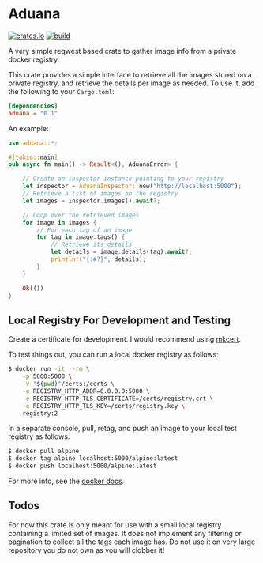 # Aduana
[![crates.io](https://buildstats.info/crate/aduana)](https://crates.io/crates/aduana) [![build](https://github.com/fdeantoni/aduana/actions/workflows/rust.yml/badge.svg)](https://github.com/fdeantoni/aduana/actions/workflows/rust.yml)

A very simple reqwest based crate to gather image info from a private docker
registry.

This crate provides a simple interface to retrieve all the images stored on a
private registry, and retrieve the details per image as needed. To use it,
add the following to your `Cargo.toml`:
```toml
[dependencies]
aduana = "0.1"
```

An example:
```rust
use aduana::*;

#[tokio::main]
pub async fn main() -> Result<(), AduanaError> {

    // Create an inspector instance pointing to your registry
    let inspector = AduanaInspector::new("http://localhost:5000");
    // Retrieve a list of images on the registry
    let images = inspector.images().await?;

    // Loop over the retrieved images
    for image in images {
        // For each tag of an image
        for tag in image.tags() {
            // Retrieve its details
            let details = image.details(tag).await?;
            println!("{:#?}", details);
        }
    }

    Ok(())
}
```


## Local Registry For Development and Testing

Create a certificate for development. I would recommend using [mkcert](https://github.com/FiloSottile/mkcert).

To test things out, you can run a local docker registry as follows:
```sh
$ docker run -it --rm \
    -p 5000:5000 \
    -v "$(pwd)"/certs:/certs \
    -e REGISTRY_HTTP_ADDR=0.0.0.0:5000 \
    -e REGISTRY_HTTP_TLS_CERTIFICATE=/certs/registry.crt \
    -e REGISTRY_HTTP_TLS_KEY=/certs/registry.key \
    registry:2
```

In a separate console, pull, retag, and push an image to your local test
registry as follows:
```sh
$ docker pull alpine
$ docker tag alpine localhost:5000/alpine:latest
$ docker push localhost:5000/alpine:latest
```

For more info, see the [docker docs](https://docs.docker.com/registry/insecure/).

## Todos

For now this crate is only meant for use with a small local registry containing
a limited set of images. It does not implement any filtering or pagination to
collect all the tags each image has. Do not use it on very large repository
you do not own as you will clobber it!
